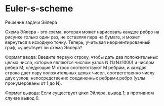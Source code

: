 # Euler-s-scheme
Решение задачи Эйлера 

Схема Эйлера - это схема, которая может нарисовать каждое ребро на рисунке только один раз, не оставляя пера на бумаге, и может вернуться в исходную точку. Теперь, учитывая неориентированный граф, существует ли схема Эйлера?

Формат ввода:
Введите первую строку, чтобы дать два положительных целых числа, которые являются числом узлов N (1≤N≤1000) и числом ребер M; следующие M строк соответствуют M ребрам, и каждая строка дает пару положительных целых чисел, соответственно числу двух узлов, непосредственно соединенных ребрами.ребро (узлы пронумерованы от 1 до N).

Формат вывода:
Если существует цикл Эйлера, вывод 1; в противном случае вывод 0.

